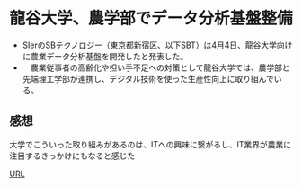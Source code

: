 # 龍谷大学、農学部でデータ分析基盤整備  
- SIerのSBテクノロジー（東京都新宿区、以下SBT）は4月4日、龍谷大学向けに農業データ分析基盤を開発したと発表した。
- 　農業従事者の高齢化や担い手不足への対策として龍谷大学では、農学部と先端理工学部が連携し、デジタル技術を使った生産性向上に取り組んでいる。

## 感想  
大学でこういった取り組みがあるのは、ITへの興味に繋がるし、IT業界が農業に注目するきっかけにもなると感じた  

[URL](https://www.itmedia.co.jp/news/articles/2304/04/news119.html)
